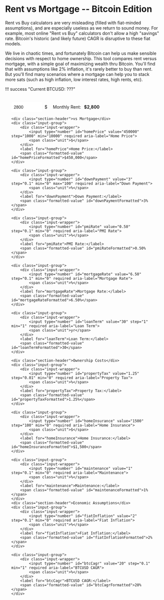 # Rent vs Mortgage -- Bitcoin Edition

Rent vs Buy calculators are very misleading (filled with fiat-minded assumptions), and are especially useless as we return to sound money. For example, most online "Rent vs Buy" calculators don't allow a high "savings" rate. Bitcoin's historic (and likely future) CAGR is disruptive to these fiat models.

We live in chaotic times, and fortunately Bitcoin can help us make sensible decisions with respect to home ownership.
This tool compares rent versus mortgage, with a simple goal of maximizing wealth thru Bitcoin. You'll find that with assumptions like 2% inflation, it's rarely better to buy than rent. But you'll find many scenarios where a mortgage can help you to stack more sats (such as high inflation, low interest rates, high rents, etc).

<style>
    .md-content {
        padding: 20px;
    }
    .input-container {
        padding: 20px;
        border: 1px solid var(--md-default-fg-color--light);
        border-radius: 8px;
        background: var(--md-default-bg-color);
        margin-bottom: 20px;
    }
    .input-group {
        display: flex;
        align-items: center;
        margin-bottom: 15px;
    }
    .input-wrapper {
        display: flex;
        align-items: stretch;
        border: 1px solid var(--md-default-fg-color--light);
        border-radius: 4px;
        background: var(--md-default-bg-color);
        transition: border-color 0.2s, box-shadow 0.2s;
    }
    .input-wrapper:hover {
        border-color: var(--md-primary-fg-color--light);
    }
    .input-wrapper:focus-within {
        border-color: var(--md-primary-fg-color);
        box-shadow: 0 0 5px rgba(var(--md-primary-fg-color--rgb), 0.3);
    }
    input[type="number"] {
        width: 100px;
        padding: 8px;
        border: none;
        font-size: 1em;
        color: var(--md-default-fg-color);
        outline: none;
        border-radius: 4px 0 0 4px;
    }
    .unit {
        padding: 0 8px;
        font-size: 1em;
        color: var(--md-default-fg-color);
        pointer-events: none;
        border-left: 1px solid var(--md-default-fg-color--light);
        background: rgba(var(--md-default-bg-color--rgb), 0.7);
        display: flex;
        align-items: center;
        border-radius: 0 4px 4px 0;
    }
    label {
        font-size: 1em;
        color: var(--md-default-fg-color);
        margin-left: 10px;
        margin-right: 10px;
    }
    .formatted-value {
        font-weight: bold;
        color: var(--md-primary-fg-color);
    }
    #error {
        margin-top: 10px;
        padding: 10px;
        border: 1px solid var(--md-typeset-color-error);
        border-radius: 4px;
        background: var(--md-default-bg-color);
        color: var(--md-typeset-color-error);
        font-size: 0.9em;
    }
    #results {
        margin-top: 20px;
    }
    #results .summary {
        display: grid;
        grid-template-columns: 1fr;
        gap: 10px;
        margin-bottom: 15px;
        padding: 10px;
        background: var(--md-default-bg-color--light);
        border-radius: 4px;
    }
    #results .summary p {
        margin: 0;
        font-size: 1.1em;
        font-weight: bold;
        color: var(--md-default-fg-color);
    }
    #results .text {
        font-size: 1em;
        line-height: 1.8;
        color: var(--md-default-fg-color);
    }
    #results strong {
        color: var(--md-default-fg-color--dark);
    }
    #chart {
        width: 100%;
        max-width: 600px;
        height: 300px;
        margin: 20px 0;
    }
    .section-header {
        font-size: 1.1em;
        font-weight: bold;
        color: var(--md-default-fg-color--dark);
        margin-bottom: 10px;
        margin-top: 20px;
        display: flex;
        align-items: center;
        text-align: center;
        width: 100%;
    }
    .section-header::before,
    .section-header::after {
        content: '';
        flex: 1;
        border-bottom: 1px solid var(--md-default-fg-color--light);
    }
    .section-header::before {
        margin-right: 0.5em;
    }
    .section-header::after {
        margin-left: 0.5em;
    }
</style>

!!! success "Current BTCUSD: <span id="btcPrice">???</span>"

<form id="calcForm" class="input-container">
    <div class="input-group">
        <div class="input-wrapper">
            <input type="number" id="monthlyRent" value="2800" step="100" min="0" required aria-label="Monthly Rent">
            <span class="unit">$</span>
        </div>
        <label for="monthlyRent">Monthly Rent:</label>
        <span class="formatted-value" id="monthlyRentFormatted">$2,800</span>
    </div>
    
    <div class="section-header">vs Mortgage</div>
    <div class="input-group">
        <div class="input-wrapper">
            <input type="number" id="homePrice" value="450000" step="1000" min="10000" required aria-label="Home Price">
            <span class="unit">$</span>
        </div>
        <label for="homePrice">Home Price:</label>
        <span class="formatted-value" id="homePriceFormatted">$450,000</span>
    </div>
    
    <div class="input-group">
        <div class="input-wrapper">
            <input type="number" id="downPayment" value="3" step="0.1" min="0" max="100" required aria-label="Down Payment">
            <span class="unit">%</span>
        </div>
        <label for="downPayment">Down Payment:</label>
        <span class="formatted-value" id="downPaymentFormatted">3%</span>
    </div>
    
    <div class="input-group">
        <div class="input-wrapper">
            <input type="number" id="pmiRate" value="0.50" step="0.1" min="0" required aria-label="PMI Rate">
            <span class="unit">%</span>
        </div>
        <label for="pmiRate">PMI Rate:</label>
        <span class="formatted-value" id="pmiRateFormatted">0.50%</span>
    </div>
    
    <div class="input-group">
        <div class="input-wrapper">
            <input type="number" id="mortgageRate" value="6.50" step="0.1" min="0" required aria-label="Mortgage Rate">
            <span class="unit">%</span>
        </div>
        <label for="mortgageRate">Mortgage Rate:</label>
        <span class="formatted-value" id="mortgageRateFormatted">6.50%</span>
    </div>
    
    <div class="input-group">
        <div class="input-wrapper">
            <input type="number" id="loanTerm" value="30" step="1" min="1" required aria-label="Loan Term">
            <span class="unit">yr</span>
        </div>
        <label for="loanTerm">Loan Term:</label>
        <span class="formatted-value" id="loanTermFormatted">30</span>
    </div>
    
    <div class="section-header">Ownership Costs</div>
    <div class="input-group">
        <div class="input-wrapper">
            <input type="number" id="propertyTax" value="1.25" step="0.01" min="0" required aria-label="Property Tax">
            <span class="unit">%</span>
        </div>
        <label for="propertyTax">Property Tax:</label>
        <span class="formatted-value" id="propertyTaxFormatted">1.25%</span>
    </div>
    
    <div class="input-group">
        <div class="input-wrapper">
            <input type="number" id="homeInsurance" value="1500" step="100" min="0" required aria-label="Home Insurance">
            <span class="unit">$</span>
        </div>
        <label for="homeInsurance">Home Insurance:</label>
        <span class="formatted-value" id="homeInsuranceFormatted">$1,500</span>
    </div>
    
    <div class="input-group">
        <div class="input-wrapper">
            <input type="number" id="maintenance" value="1" step="0.1" min="0" required aria-label="Maintenance">
            <span class="unit">%</span>
        </div>
        <label for="maintenance">Maintenance:</label>
        <span class="formatted-value" id="maintenanceFormatted">1%</span>
    </div>
    <div class="section-header">Economic Assumptions</div>
    <div class="input-group">
        <div class="input-wrapper">
            <input type="number" id="fiatInflation" value="2" step="0.1" min="0" required aria-label="Fiat Inflation">
            <span class="unit">%</span>
        </div>
        <label for="fiatInflation">Fiat Inflation:</label>
        <span class="formatted-value" id="fiatInflationFormatted">2%</span>
    </div>
    
    <div class="input-group">
        <div class="input-wrapper">
            <input type="number" id="btcCagr" value="20" step="0.1" min="1" required aria-label="BTCUSD CAGR">
            <span class="unit">%</span>
        </div>
        <label for="btcCagr">BTCUSD CAGR:</label>
        <span class="formatted-value" id="btcCagrFormatted">20%</span>
    </div>
    
</form>

<div id="error" aria-live="polite"></div>
<div id="results"></div>

<script src="https://cdn.jsdelivr.net/npm/chart.js"></script>
<script>
    async function fetchBitcoinPrice() {
        const apiFetchers = [
            { name: 'CoinGecko', fetcher: () => fetch('https://api.coingecko.com/api/v3/simple/price?ids=bitcoin&vs_currencies=usd')
                .then(res => res.json())
                .then(data => data.bitcoin.usd) },
            { name: 'Blockchain.info', fetcher: () => fetch('https://blockchain.info/ticker')
                .then(res => res.json())
                .then(data => data.USD.last) },
            { name: 'Kraken', fetcher: () => fetch('https://api.kraken.com/0/public/Ticker?pair=XXBTZUSD')
                .then(res => res.json())
                .then(data => parseFloat(data.result.XXBTZUSD.c[0])) },
            { name: 'Coinpaprika', fetcher: () => fetch('https://api.coinpaprika.com/v1/tickers/btc-bitcoin')
                .then(res => res.json())
                .then(data => data.quotes.USD.price) },
            { name: 'Gemini', fetcher: () => fetch('https://api.gemini.com/v1/pubticker/btcusd')
                .then(res => res.json())
                .then(data => parseFloat(data.last)) }
        ];

        const results = await Promise.allSettled(apiFetchers.map(api => api.fetcher()));
        
        const successfulPrices = [];
        results.forEach((result, index) => {
            if (result.status === 'fulfilled' && !isNaN(result.value) && result.value > 0) {
                successfulPrices.push(result.value);
            }
        });
        
        if (successfulPrices.length === 0) {
            throw new Error('All API fetches failed');
        }
        
        // Average the successful prices
        const averagePrice = successfulPrices.reduce((sum, price) => sum + price, 0) / successfulPrices.length;
        return averagePrice;
    }

    // Format number as currency, percent, or number
    function formatValue(value, type, isWholeDollar = false) {
        const num = parseFloat(value);
        if (type === 'currency') {
            return '$' + Math.round(num).toLocaleString('en-US');
        } else if (type === 'percent') {
            return num.toFixed(Number.isInteger(num) ? 0 : 2) + '%';
        } else {
            return num.toLocaleString('en-US');
        }
    }

    // Update formatted values next to inputs
    function updateFormattedValues() {
        document.getElementById('monthlyRentFormatted').textContent = formatValue(document.getElementById('monthlyRent').value, 'currency');
        document.getElementById('homePriceFormatted').textContent = formatValue(document.getElementById('homePrice').value, 'currency', true);
        document.getElementById('downPaymentFormatted').textContent = formatValue(document.getElementById('downPayment').value, 'percent');
        document.getElementById('pmiRateFormatted').textContent = formatValue(document.getElementById('pmiRate').value, 'percent');
        document.getElementById('mortgageRateFormatted').textContent = formatValue(document.getElementById('mortgageRate').value, 'percent');
        document.getElementById('loanTermFormatted').textContent = formatValue(document.getElementById('loanTerm').value, 'number');
        document.getElementById('fiatInflationFormatted').textContent = formatValue(document.getElementById('fiatInflation').value, 'percent');
        document.getElementById('btcCagrFormatted').textContent = formatValue(document.getElementById('btcCagr').value, 'percent');
        document.getElementById('propertyTaxFormatted').textContent = formatValue(document.getElementById('propertyTax').value, 'percent');
        document.getElementById('homeInsuranceFormatted').textContent = formatValue(document.getElementById('homeInsurance').value, 'currency', true);
        document.getElementById('maintenanceFormatted').textContent = formatValue(document.getElementById('maintenance').value, 'percent');
    }

    // Validate inputs
    function validateInputs() {
        const homePrice = parseFloat(document.getElementById('homePrice').value) || 0;
        const downPayment = parseFloat(document.getElementById('downPayment').value) || 0;
        const pmiRate = parseFloat(document.getElementById('pmiRate').value) || 0;
        const mortgageRate = parseFloat(document.getElementById('mortgageRate').value) || 0;
        const loanTerm = parseInt(document.getElementById('loanTerm').value) || 0;
        const monthlyRent = parseFloat(document.getElementById('monthlyRent').value) || 0;
        const fiatInflation = parseFloat(document.getElementById('fiatInflation').value) || 0;
        const btcCagr = parseFloat(document.getElementById('btcCagr').value) || 0;
        const propertyTax = parseFloat(document.getElementById('propertyTax').value) || 0;
        const homeInsurance = parseFloat(document.getElementById('homeInsurance').value) || 0;
        const maintenance = parseFloat(document.getElementById('maintenance').value) || 0;

        const errors = [];
        if (homePrice < 10000) errors.push("Home Price must be at least $10,000");
        if (downPayment < 0 || downPayment > 100) errors.push("Down Payment must be between 0% and 100%");
        if (pmiRate < 0) errors.push("PMI Rate must be at least 0%");
        if (mortgageRate < 0) errors.push("Mortgage Rate must be at least 0%");
        if (loanTerm < 1) errors.push("Loan Term must be at least 1 year");
        if (monthlyRent < 0) errors.push("Monthly Rent must be at least $0");
        if (fiatInflation < 0) errors.push("Fiat Inflation must be at least 0%");
        if (btcCagr < 1) errors.push("BTCUSD CAGR must be at least 1%");
        if (propertyTax < 0) errors.push("Property Tax must be at least 0%");
        if (homeInsurance < 0) errors.push("Home Insurance must be at least $0");
        if (maintenance < 0) errors.push("Maintenance must be at least 0%");

        const errorDiv = document.getElementById('error');
        if (errors.length > 0) {
            errorDiv.innerHTML = `<p>${errors.join('<br>')}</p>`;
            return false;
        } else {
            errorDiv.innerHTML = '';
            return true;
        }
    }

    let btcPrice = null;

    async function updateBitcoinPrice() {
        try {
            btcPrice = await fetchBitcoinPrice();
            document.getElementById('btcPrice').textContent = `$${btcPrice.toLocaleString('en-US', { minimumFractionDigits: 2, maximumFractionDigits: 2 })}`;
        } catch (error) {
            console.error('Error fetching Bitcoin price:', error);
            document.getElementById('btcPrice').textContent = 'unavailable';
            btcPrice = null;
        }
    }

    function calculateMortgagePayment(principal, annualRate, years) {
        const monthlyRate = annualRate / 12 / 100;
        const months = years * 12;
        if (monthlyRate === 0) return principal / months;
        return principal * (monthlyRate * Math.pow(1 + monthlyRate, months)) / (Math.pow(1 + monthlyRate, months) - 1);
    }

    async function calculate() {
        if (!validateInputs()) {
            document.getElementById('results').innerHTML = '';
            return;
        }
        if (btcPrice === null) {
            document.getElementById('results').innerHTML = '';
            return;
        }

        const homePriceVal = parseFloat(document.getElementById('homePrice').value);
        const downPaymentPercent = parseFloat(document.getElementById('downPayment').value);
        const pmiRateVal = parseFloat(document.getElementById('pmiRate').value) / 100;
        const mortgageRateVal = parseFloat(document.getElementById('mortgageRate').value);
        const loanTermVal = parseInt(document.getElementById('loanTerm').value);
        const monthlyRentVal = parseFloat(document.getElementById('monthlyRent').value);
        const fiatInflationVal = parseFloat(document.getElementById('fiatInflation').value) / 100;
        const btcCagrVal = parseFloat(document.getElementById('btcCagr').value) / 100;
        const propertyTaxVal = parseFloat(document.getElementById('propertyTax').value) / 100;
        const homeInsuranceVal = parseFloat(document.getElementById('homeInsurance').value);
        const maintenanceVal = parseFloat(document.getElementById('maintenance').value) / 100;

        const downPayment = homePriceVal * (downPaymentPercent / 100);
        const loanAmount = homePriceVal - downPayment;
        const mortgageMonthly = calculateMortgagePayment(loanAmount, mortgageRateVal, loanTermVal);

        let pmiMonthlyInitial = 0;
        if (downPaymentPercent < 20) {
            pmiMonthlyInitial = (loanAmount * pmiRateVal) / 12;
        }
        const mortgageBaseInitial = mortgageMonthly + pmiMonthlyInitial;
        const taxMonthlyInitial = propertyTaxVal / 12 * homePriceVal;
        const maintMonthlyInitial = maintenanceVal / 12 * homePriceVal;
        const insMonthlyInitial = homeInsuranceVal / 12;
        const expensesInitial = taxMonthlyInitial + maintMonthlyInitial + insMonthlyInitial;
        const buyTotalInitial = mortgageBaseInitial + expensesInitial;

        let btcRent = downPayment / btcPrice;
        let btcBuy = 0;
        let remainingLoan = loanAmount;
        let currentHomeValue = homePriceVal;
        let currentRent = monthlyRentVal;
        let currentInsMonthly = homeInsuranceVal / 12;
        let currentBtcPrice = btcPrice;

        let rentExpenses = [];
        let mortgageExpenses = [];
        let years = [];

        const months = loanTermVal * 12;
        let annualRentExpense = 0;
        let annualMortgageExpense = 0;
        for (let month = 1; month <= months; month++) {
            currentBtcPrice = btcPrice * Math.pow(1 + (btcCagrVal / 12), month);
            currentHomeValue = homePriceVal * Math.pow(1 + (fiatInflationVal / 12), month);
            currentRent = monthlyRentVal * Math.pow(1 + (fiatInflationVal / 12), month);
            currentInsMonthly = (homeInsuranceVal / 12) * Math.pow(1 + (fiatInflationVal / 12), month);

            // Buy monthly costs
            const taxMonthly = propertyTaxVal / 12 * currentHomeValue;
            const maintMonthly = maintenanceVal / 12 * currentHomeValue;
            const insMonthly = currentInsMonthly;
            let mortgageThisMonth = 0;
            let interest = 0;
            let principal = 0;
            if (remainingLoan > 0) {
                interest = remainingLoan * (mortgageRateVal / 100 / 12);
                principal = mortgageMonthly - interest;
                if (principal > remainingLoan) {
                    principal = remainingLoan;
                    mortgageThisMonth = interest + principal;
                } else {
                    mortgageThisMonth = mortgageMonthly;
                }
                remainingLoan -= principal;
                if (remainingLoan < 0) remainingLoan = 0;
            }
            let pmiMonthly = 0;
            if (downPaymentPercent < 20) {
                pmiMonthly = (loanAmount * pmiRateVal) / 12;
            }
            const buyMonthlyTotal = mortgageThisMonth + taxMonthly + insMonthly + maintMonthly + pmiMonthly;

            const monthlySaving = buyMonthlyTotal - currentRent;

            if (monthlySaving > 0) {
                // Renting saves money this month, invest in rent scenario
                btcRent += monthlySaving / currentBtcPrice;
            } else if (monthlySaving < 0) {
                // Buying saves money this month, invest in buy scenario
                btcBuy += (-monthlySaving) / currentBtcPrice;
            }

            annualRentExpense += currentRent;
            annualMortgageExpense += buyMonthlyTotal;

            if (month % 12 === 0) {
                rentExpenses.push(annualRentExpense);
                mortgageExpenses.push(annualMortgageExpense);
                years.push(month / 12);
                annualRentExpense = 0;
                annualMortgageExpense = 0;
            }
        }

        const finalBtcPrice = btcPrice * Math.pow(1 + (btcCagrVal / 12), months);
        const homeEquity = currentHomeValue - remainingLoan;
        const houseWorthBtc = (homeEquity / finalBtcPrice).toFixed(4);
        btcBuy += homeEquity / finalBtcPrice;

        const difference = btcRent - btcBuy;
        const absDifference = Math.abs(difference).toFixed(4);
        const rentBtc = btcRent.toFixed(4);
        const buyBtc = btcBuy.toFixed(4);
        let text = '';
        if (difference > 0) {
            text = `Based on the above inputs, it would be better to rent rather than mortgage as that would allow you to accumulate ${rentBtc} ₿, which is ${absDifference} ₿ more than had you bought a house (worth ${houseWorthBtc} ₿ after ${loanTermVal} years of fiat debasement).`;
        } else {
            text = `Based on the above inputs, it would be better to mortgage rather than rent as this would allow you to stack more sats, you would gain an additional ${absDifference} ₿ on top of the equity of the house (worth ${houseWorthBtc} ₿ after ${loanTermVal} years).`;
        }

        // Display results
        const resultsDiv = document.getElementById('results');
        resultsDiv.innerHTML = `
            <div class="summary">
                <p>Mortgage: ${formatValue(mortgageBaseInitial, 'currency')} per month, equity: ${houseWorthBtc} ₿</p>
                <p>Rent: ${formatValue(monthlyRentVal, 'currency')} to ${formatValue(currentRent, 'currency')} per month</p>
                <hr />
                <p>${difference > 0 ? 'Renting' : 'Buying'} wins by ${absDifference} ₿, total saved: ${rentBtc} ₿</p>
            </div>
            <div id="chart-container"></div>
            <div class="text">
                <p>${text}</p>
            </div>
        `;

        // Graceful degradation: Check if Chart.js is loaded
        if (window.Chart) {
            // Add canvas to chart container
            const chartContainer = document.getElementById('chart-container');
            const canvas = document.createElement('canvas');
            canvas.id = 'chart';
            chartContainer.appendChild(canvas);
            
            // Draw chart if Chart.js is available
            new Chart(document.getElementById('chart'), {
                type: 'line',
                data: {
                    labels: years,
                    datasets: [
                        { label: 'Rent Expenses', data: rentExpenses, borderColor: '#28a745', fill: false },
                        { label: 'Mortgage Expenses', data: mortgageExpenses, borderColor: '#007bff', fill: false }
                    ]
                },
                options: {
                    responsive: true,
                    scales: {
                        y: { 
                            title: { display: true, text: 'Annual Expenses ($)' }, 
                            beginAtZero: true,
                            ticks: {
                                callback: function(value) {
                                    return '$' + value.toLocaleString();
                                }
                            }
                        },
                        x: { title: { display: true, text: 'Years' } }
                    },
                    plugins: {
                        tooltip: {
                            callbacks: {
                                label: function(context) {
                                    let label = context.dataset.label || '';
                                    if (label) {
                                        label += ': ';
                                    }
                                    label += '$' + context.parsed.y.toLocaleString();
                                    return label;
                                }
                            }
                        }
                    }
                }
            });
        }

        // Update formatted values
        updateFormattedValues();
    }
    
    // Add event listeners to all inputs for auto-calculation
    document.querySelectorAll('#calcForm input').forEach(input => {
        input.addEventListener('input', calculate);
    });
    
    // Initial calculation and formatting on page load
    updateBitcoinPrice().then(() => calculate());
</script>















